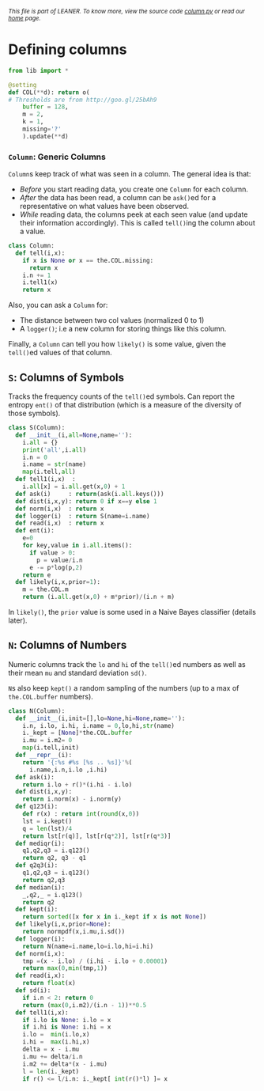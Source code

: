 <small>_This file is part of LEANER. To know more, view the source code [column.py](../src/column.py) or read our [home](https://github.com/ai-se/cocomo) page._</small>
# Defining columns

````python
from lib import *

@setting
def COL(**d): return o(
# Thresholds are from http://goo.gl/25bAh9
    buffer = 128,
    m = 2,
    k = 1,
    missing='?'
    ).update(**d)

````

### `Column`: Generic Columns

`Column`s keep track of what was seen in a column.
The general idea is that:

+  _Before_ you start reading data,
   you create one `Column` for each column. 
+ _After_ the data has been read, a column can be
   `ask()`ed  for a representative on what
   values have been observed.
+  _While_ reading data, the columns peek at each
   seen value (and update their information accordingly).
   This is called `tell()`ing the column about a value.

````python
class Column:
  def tell(i,x):
    if x is None or x == the.COL.missing:
      return x
    i.n += 1
    i.tell1(x)
    return x
````

Also, you can ask a `Column` for:

+ The distance between two col values (normalized 0 to 1)
+ A `logger()`; i.e
  a new column for storing things like this column.

Finally, a `Column` can tell you how `likely()` is some
value, given the `tell()`ed values of that column.

## `S`: Columns of Symbols

Tracks the frequency counts of the `tell()`ed symbols.
Can report the entropy `ent()` of that distribution
(which is a measure of the diversity of those symbols).

````python
class S(Column): 
  def __init__(i,all=None,name=''): 
    i.all = {}
    print('all',i.all)
    i.n = 0
    i.name = str(name)
    map(i.tell,all)
  def tell1(i,x)  : 
    i.all[x] = i.all.get(x,0) + 1
  def ask(i)     : return(ask(i.all.keys()))
  def dist(i,x,y): return 0 if x==y else 1
  def norm(i,x)  : return x
  def logger(i)  : return S(name=i.name)
  def read(i,x)  : return x
  def ent(i):
    e=0
    for key,value in i.all.items():
      if value > 0:
        p = value/i.n
      e -= p*log(p,2)
    return e
  def likely(i,x,prior=1):
    m = the.COL.m
    return (i.all.get(x,0) + m*prior)/(i.n + m)
````
    
In `likely()`, the `prior` value is some used in a Naive Bayes
classifier (details later).


## `N`: Columns of Numbers

Numeric columns track the `lo` and `hi` of the `tell()`ed
numbers as well as their mean `mu` and standard deviation
`sd()`.

`N`s  also keep `kept()` a random sampling
of the numbers (up to a max of `the.COL.buffer` numbers).
 
````python
class N(Column):
  def __init__(i,init=[],lo=None,hi=None,name=''):
    i.n, i.lo, i.hi, i.name = 0,lo,hi,str(name)
    i._kept = [None]*the.COL.buffer
    i.mu = i.m2= 0
    map(i.tell,init)
  def __repr__(i): 
    return '{:%s #%s [%s .. %s]}'%(
      i.name,i.n,i.lo ,i.hi)
  def ask(i): 
    return i.lo + r()*(i.hi - i.lo)
  def dist(i,x,y): 
    return i.norm(x) - i.norm(y)
  def q123(i):
    def r(x) : return int(round(x,0))
    lst = i.kept()
    q = len(lst)/4
    return lst[r(q)], lst[r(q*2)], lst[r(q*3)]  
  def mediqr(i):
    q1,q2,q3 = i.q123()
    return q2, q3 - q1
  def q2q3(i): 
    q1,q2,q3 = i.q123()
    return q2,q3
  def median(i):
    _,q2,_ = i.q123()
    return q2
  def kept(i): 
    return sorted([x for x in i._kept if x is not None])
  def likely(i,x,prior=None):
    return normpdf(x,i.mu,i.sd())
  def logger(i): 
    return N(name=i.name,lo=i.lo,hi=i.hi)
  def norm(i,x):
    tmp =(x - i.lo) / (i.hi - i.lo + 0.00001)
    return max(0,min(tmp,1))
  def read(i,x): 
    return float(x)
  def sd(i):
    if i.n < 2: return 0
    return (max(0,i.m2)/(i.n - 1))**0.5
  def tell1(i,x):
    if i.lo is None: i.lo = x
    if i.hi is None: i.hi = x
    i.lo =  min(i.lo,x)
    i.hi =  max(i.hi,x)
    delta = x - i.mu
    i.mu += delta/i.n
    i.m2 += delta*(x - i.mu)
    l = len(i._kept)
    if r() <= l/i.n: i._kept[ int(r()*l) ]= x
 
 
````
